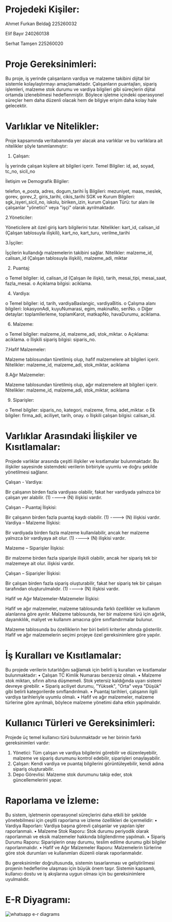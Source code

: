 
# Projedeki Kişiler:

Ahmet Furkan Beldağ 225260032

Elif Bayır   240260138

Serhat Tamşen 225260020

# Proje Gereksinimleri:

Bu proje, iş yerinde çalışanların vardiya ve malzeme takibini dijital bir sistemle kolaylaştırmayı amaçlamaktadır. Çalışanların puantajları, sipariş işlemleri, malzeme stok durumu ve vardiya bilgileri gibi süreçlerin dijital ortamda izlenebilmesi hedeflenmiştir. Böylece işletme içindeki operasyonel süreçler hem daha düzenli olacak hem de bilgiye erişim daha kolay hale gelecektir.

# Varlıklar ve Nitelikler:
 Proje kapsamında veritabanında yer alacak ana varlıklar ve bu varlıklara ait nitelikler şöyle tanımlanmıştır:

1.	Çalışan:
   
İş yerinde çalışan kişilere ait bilgileri içerir.
Temel Bilgiler: id, ad, soyad, tc_no, sicil_no

İletişim ve Demografik Bilgiler:

telefon, e_posta, adres, dogum_tarihi
İş Bilgileri: mezuniyet, maas, meslek, gorev, gorev_2, giris_tarihi, cikis_tarihi
SGK ve Kurum Bilgileri: sgk_isyeri_sicil_no, iskolu, biriken_izin, kurum
Çalışan Türü: tur alanı ile çalışanlar "yönetici" veya "işçi" olarak ayrılmaktadır.

2.Yöneticiler:

Yöneticilere ait özel giriş kartı bilgilerini tutar.
Nitelikler: kart_id, calisan_id (Çalışan tablosuyla ilişkili), kart_no, kart_turu, verilme_tarihi


3.İşçiler:

İşçilerin kullandığı malzemelerin takibini sağlar.
Nitelikler: malzeme_id, calisan_id (Çalışan tablosuyla ilişkili), malzeme_adi, miktar


2.	Puantaj:
   
o	Temel bilgiler: id, calisan_id (Çalışan ile ilişki), tarih, mesai_tipi, mesai_saat, fazla_mesai.
o	Açıklama bilgisi: aciklama.

4.	Vardiya:
   
o	Temel bilgiler: id, tarih, vardiyaBaslangic, vardiyaBitis.
o	Çalışma alanı bilgileri: lokasyonAdi, kuyuNumarasi, egim, makinaNo, seriNo.
o	Diğer detaylar: toplamIlerleme, toplamKarot, matkapNo, havaDurumu, aciklama.

6.	Malzeme:
   
o	Temel bilgiler: malzeme_id, malzeme_adi, stok_miktar.
o	Açıklama: aciklama.
o	İlişkili sipariş bilgisi: siparis_no.

7.Hafif Malzemeler:

Malzeme tablosundan türetilmiş olup, hafif malzemelere ait bilgileri içerir.
Nitelikler: malzeme_id, malzeme_adi, stok_miktar, aciklama

8.Ağır Malzemeler:

Malzeme tablosundan türetilmiş olup, ağır malzemelere ait bilgileri içerir.
Nitelikler: malzeme_id, malzeme_adi, stok_miktar, aciklama

9.	Siparişler:

o	Temel bilgiler: siparis_no, kategori, malzeme, firma, adet_miktar.
o	Ek bilgiler: firma_adi, aciliyet, tarih, onay.
o	İlişkili çalışan bilgisi: calisan_id.

# Varlıklar Arasındaki İlişkiler ve Kısıtlamalar:

Projede varlıklar arasında çeşitli ilişkiler ve kısıtlamalar bulunmaktadır. Bu ilişkiler sayesinde sistemdeki verilerin birbiriyle uyumlu ve doğru şekilde yönetilmesi sağlanır.

Çalışan - Vardiya:

Bir çalışanın birden fazla vardiyası olabilir, fakat her vardiyada yalnızca bir çalışan yer alabilir. (1) ----> (N) ilişkisi vardır.

Çalışan – Puantaj İlişkisi:

 Bir çalışanın birden fazla puantaj kaydı olabilir. (1) ----> (N) ilişkisi vardır.
Vardiya – Malzeme İlişkisi:

 Bir vardiyada birden fazla malzeme kullanılabilir, ancak her malzeme yalnızca bir vardiyaya ait olur. (1) ----> (N) ilişkisi vardır.
 
Malzeme – Siparişler İlişkisi:

Bir malzeme birden fazla siparişle ilişkili olabilir, ancak her sipariş tek bir malzemeye ait olur. ilişkisi vardır.

Çalışan – Siparişler İlişkisi:

Bir çalışan birden fazla sipariş oluşturabilir, fakat her sipariş tek bir çalışan tarafından oluşturulmalıdır. (1) ----> (N) ilişkisi vardır.

Hafif ve Ağır Malzemeler-Malzemeler İlişkisi:

Hafif ve ağır malzemeler, malzeme tablosunda farklı özellikler ve kullanım alanlarına göre ayrılır. Malzeme tablosunda, her bir malzeme türü için ağırlık, dayanıklılık, maliyet ve kullanım amacına göre sınıflandırmalar bulunur. 

Malzeme tablosunda bu özelliklerin her biri belirli kriterler altında gösterilir. Hafif ve ağır malzemelerin seçimi projeye özel gereksinimlere göre yapılır.

# İş Kuralları ve Kısıtlamalar:

Bu projede verilerin tutarlılığını sağlamak için belirli iş kuralları ve kısıtlamalar bulunmaktadır:
•	Çalışan TC Kimlik Numarası benzersiz olmalı.
•	Malzeme stok miktarı, sıfırın altına düşmemeli. Stok yetersiz kaldığında uyarı sistemi devreye girebilir.
•	Sipariş aciliyet durumu, "Yüksek", "Orta" veya "Düşük" gibi belirli kategorilerde sınıflandırılmalı.
•	Puantaj tarihleri, çalışanın ilgili vardiya tarihleriyle uyumlu olmalı.
• Hafif ve ağır malzemeler, malzeme türlerine göre ayrılmalı, böylece malzeme yönetimi daha etkin yapılmalıdır.

# Kullanıcı Türleri ve Gereksinimleri:

Projede üç temel kullanıcı türü bulunmaktadır ve her birinin farklı gereksinimleri vardır:
1.	Yönetici: Tüm çalışan ve vardiya bilgilerini görebilir ve düzenleyebilir, malzeme ve sipariş durumunu kontrol edebilir, siparişleri onaylayabilir.
2.	Çalışan: Kendi vardiya ve puantaj bilgilerini görüntüleyebilir, kendi adına sipariş oluşturabilir.
3.	Depo Görevlisi: Malzeme stok durumunu takip eder, stok güncellemelerini yapar.

# Raporlama ve İzleme:

Bu sistem, işletmenin operasyonel süreçlerini daha etkili bir şekilde yönetebilmesi için çeşitli raporlama ve izleme özellikleri de içermelidir:
•	Vardiya Raporları: Vardiya başına görevli çalışanlar ve yapılan işler raporlanmalı.
•	Malzeme Stok Raporu: Stok durumu periyodik olarak raporlanmalı ve eksik malzemeler hakkında bilgilendirme yapılmalı.
• Sipariş Durumu Raporu: Siparişlerin onay durumu, teslim edilme durumu gibi bilgiler raporlanmalıdır.
• Hafif ve Ağır Malzemeler Raporu: Malzemelerin türlerine göre stok durumları ve kullanımları düzenli olarak raporlanmalıdır.

Bu gereksinimler doğrultusunda, sistemin tasarlanması ve geliştirilmesi projenin hedeflerine ulaşması için büyük önem taşır. Sistemin kapsamlı, kullanıcı dostu ve iş akışlarına uygun olması için bu gereksinimlere uyulmalıdır.

# E-R Diyagramı:

![whatsapp e-r diagrams](https://github.com/user-attachments/assets/c7882139-bbf2-47e8-8ad8-f1beafb0d413)



